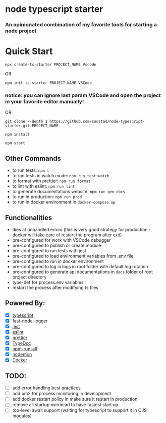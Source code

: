 # node typescript starter

### An opinionated combination of my favorite tools for starting a node project

# Quick Start

`npx create-ts-starter PROJECT_NAME Vscode`

OR

`npm init ts-starter PROJECT_NAME VSCode`

### notice: you can ignore last param VSCode and open the project in your favorite editor manually!

OR

`git clone --depth 1 https://github.com/saostad/node-typescript-starter.git PROJECT_NAME`

`npm install`

`npm start`

## Other Commands

- to run tests: `npm t`
- to run tests in watch mode: `npm run test:watch`
- to format with prettier: `npm run format`
- to lint with eslint: `npm run lint`
- to generate documentations website: `npm run gen-docs`
- to run in production: `npm run prod`
- to run in docker environment in `docker-compose up`

## Functionalities

- dies at unhandled errors (this is very good strategy for production - docker will take care of restart the program after exit)
- pre-configured for work with VSCode debugger
- pre-configured to publish or create module
- pre-configured to run tests with jest
- pre-configured to load environment variables from .env file
- pre-configured to run in docker environment
- pre-configured to log in logs in root folder with default log rotation
- pre-configured to generate api documentations in `docs` folder of root project directory
- type-def for process.env variables
- restart the process after modifying ts files

## Powered By:

- [x] [typescript](https://github.com/Microsoft/TypeScript)
- [x] [fast-node-logger](https://github.com/saostad/fast-node-logger)
- [x] [jest](https://github.com/facebook/jest)
- [x] [eslint](https://github.com/eslint/eslint)
- [x] [prettier](https://github.com/prettier/prettier)
- [x] [TypeDoc](https://github.com/TypeStrong/TypeDoc)
- [x] [npm-run-all](https://github.com/mysticatea/npm-run-all)
- [x] [nodemon](https://github.com/remy/nodemon)
- [x] [Docker](https://www.docker.com/)

## TODO:

- [ ] add error handling [best practices](https://www.youtube.com/watch?v=62ZRPJkHOX0&list=WL&index=10&t=0s)
- [ ] add pm2 for process monitoring in development
- [ ] add docker restart policy in make sure it restart in production
- [ ] remove all startup overhead to have fastest start up
- [ ] top-level await support (waiting for typescript to support it in CJS modules)
